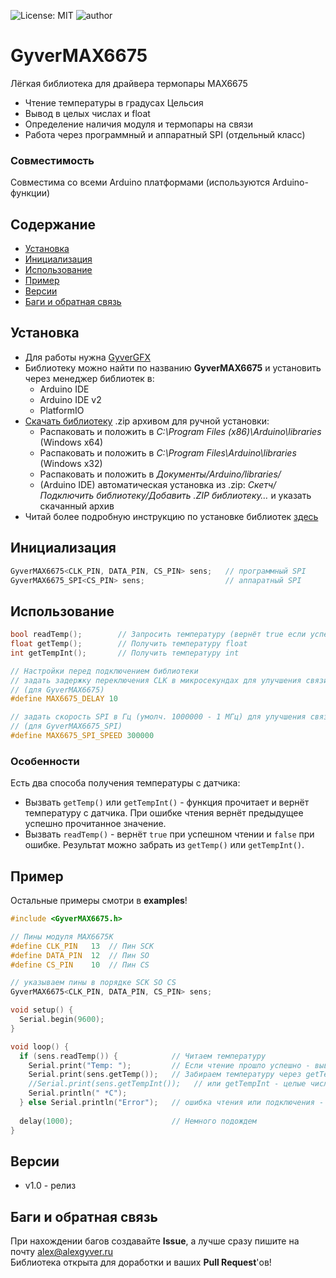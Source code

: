 ![License: MIT](https://img.shields.io/badge/License-MIT-green.svg)
![author](https://img.shields.io/badge/author-AlexGyver-informational.svg)
# GyverMAX6675
Лёгкая библиотека для драйвера термопары MAX6675
- Чтение температуры в градусах Цельсия
- Вывод в целых числах и float
- Определение наличия модуля и термопары на связи
- Работа через программный и аппаратный SPI (отдельный класс)

### Совместимость
Совместима со всеми Arduino платформами (используются Arduino-функции)

## Содержание
- [Установка](#install)
- [Инициализация](#init)
- [Использование](#usage)
- [Пример](#example)
- [Версии](#versions)
- [Баги и обратная связь](#feedback)

<a id="install"></a>
## Установка
- Для работы нужна [GyverGFX](https://github.com/GyverLibs/GyverGFX)
- Библиотеку можно найти по названию **GyverMAX6675** и установить через менеджер библиотек в:
    - Arduino IDE
    - Arduino IDE v2
    - PlatformIO
- [Скачать библиотеку](https://github.com/GyverLibs/GyverMAX6675/archive/refs/heads/main.zip) .zip архивом для ручной установки:
    - Распаковать и положить в *C:\Program Files (x86)\Arduino\libraries* (Windows x64)
    - Распаковать и положить в *C:\Program Files\Arduino\libraries* (Windows x32)
    - Распаковать и положить в *Документы/Arduino/libraries/*
    - (Arduino IDE) автоматическая установка из .zip: *Скетч/Подключить библиотеку/Добавить .ZIP библиотеку…* и указать скачанный архив
- Читай более подробную инструкцию по установке библиотек [здесь](https://alexgyver.ru/arduino-first/#%D0%A3%D1%81%D1%82%D0%B0%D0%BD%D0%BE%D0%B2%D0%BA%D0%B0_%D0%B1%D0%B8%D0%B1%D0%BB%D0%B8%D0%BE%D1%82%D0%B5%D0%BA)

<a id="init"></a>
## Инициализация
```cpp
GyverMAX6675<CLK_PIN, DATA_PIN, CS_PIN> sens;   // программный SPI
GyverMAX6675_SPI<CS_PIN> sens;                  // аппаратный SPI
```

<a id="usage"></a>
## Использование
```cpp
bool readTemp();		// Запросить температуру (вернёт true если успешно)
float getTemp();		// Получить температуру float
int getTempInt();		// Получить температуру int

// Настройки перед подключением библиотеки
// задать задержку переключения CLK в микросекундах для улучшения связи по длинным проводам
// (для GyverMAX6675)
#define MAX6675_DELAY 10

// задать скорость SPI в Гц (умолч. 1000000 - 1 МГц) для улучшения связи по длинным проводам
// (для GyverMAX6675_SPI)
#define MAX6675_SPI_SPEED 300000
```

### Особенности
Есть два способа получения температуры с датчика:
- Вызвать `getTemp()` или `getTempInt()` - функция прочитает и вернёт температуру с датчика. При ошибке чтения вернёт предыдущее успешно прочитанное значение.
- Вызвать `readTemp()` - вернёт `true` при успешном чтении и `false` при ошибке. Результат можно забрать из `getTemp()` или `getTempInt()`.

<a id="example"></a>
## Пример
Остальные примеры смотри в **examples**!
```cpp
#include <GyverMAX6675.h>

// Пины модуля MAX6675K
#define CLK_PIN   13  // Пин SCK
#define DATA_PIN  12  // Пин SO
#define CS_PIN    10  // Пин CS

// указываем пины в порядке SCK SO CS
GyverMAX6675<CLK_PIN, DATA_PIN, CS_PIN> sens;

void setup() {
  Serial.begin(9600);
}

void loop() {
  if (sens.readTemp()) {            // Читаем температуру
    Serial.print("Temp: ");         // Если чтение прошло успешно - выводим в Serial
    Serial.print(sens.getTemp());   // Забираем температуру через getTemp
    //Serial.print(sens.getTempInt());   // или getTempInt - целые числа (без float)
    Serial.println(" *C");
  } else Serial.println("Error");   // ошибка чтения или подключения - выводим лог
  
  delay(1000);                      // Немного подождем
}
```

<a id="versions"></a>
## Версии
- v1.0 - релиз

<a id="feedback"></a>
## Баги и обратная связь
При нахождении багов создавайте **Issue**, а лучше сразу пишите на почту [alex@alexgyver.ru](mailto:alex@alexgyver.ru)  
Библиотека открыта для доработки и ваших **Pull Request**'ов!